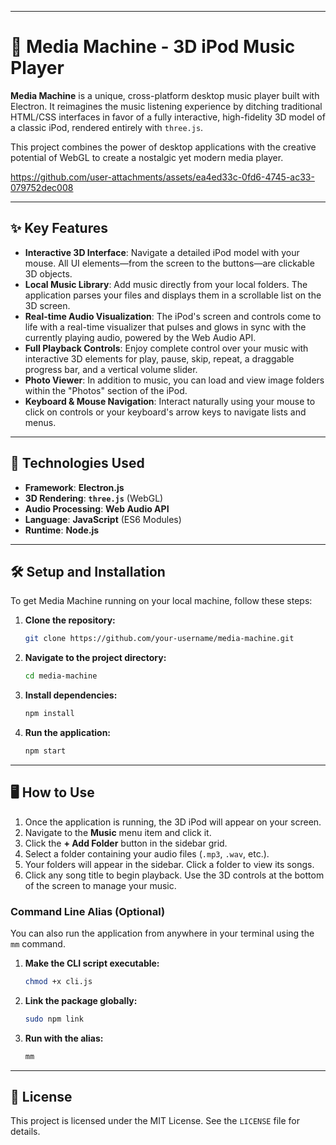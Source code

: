 -----

# 🎵 Media Machine - 3D iPod Music Player


**Media Machine** is a unique, cross-platform desktop music player built with Electron. It reimagines the music listening experience by ditching traditional HTML/CSS interfaces in favor of a fully interactive, high-fidelity 3D model of a classic iPod, rendered entirely with `three.js`.

This project combines the power of desktop applications with the creative potential of WebGL to create a nostalgic yet modern media player.



https://github.com/user-attachments/assets/ea4ed33c-0fd6-4745-ac33-079752dec008



-----

## ✨ Key Features

  * **Interactive 3D Interface**: Navigate a detailed iPod model with your mouse. All UI elements—from the screen to the buttons—are clickable 3D objects.
  * **Local Music Library**: Add music directly from your local folders. The application parses your files and displays them in a scrollable list on the 3D screen.
  * **Real-time Audio Visualization**: The iPod's screen and controls come to life with a real-time visualizer that pulses and glows in sync with the currently playing audio, powered by the Web Audio API.
  * **Full Playback Controls**: Enjoy complete control over your music with interactive 3D elements for play, pause, skip, repeat, a draggable progress bar, and a vertical volume slider.
  * **Photo Viewer**: In addition to music, you can load and view image folders within the "Photos" section of the iPod.
  * **Keyboard & Mouse Navigation**: Interact naturally using your mouse to click on controls or your keyboard's arrow keys to navigate lists and menus.

-----

## 🚀 Technologies Used

  * **Framework**: **Electron.js**
  * **3D Rendering**: **`three.js`** (WebGL)
  * **Audio Processing**: **Web Audio API**
  * **Language**: **JavaScript** (ES6 Modules)
  * **Runtime**: **Node.js**

-----

## 🛠️ Setup and Installation

To get Media Machine running on your local machine, follow these steps:

1.  **Clone the repository:**
    ```bash
    git clone https://github.com/your-username/media-machine.git
    ```
2.  **Navigate to the project directory:**
    ```bash
    cd media-machine
    ```
3.  **Install dependencies:**
    ```bash
    npm install
    ```
4.  **Run the application:**
    ```bash
    npm start
    ```

-----

## 🖥️ How to Use

1.  Once the application is running, the 3D iPod will appear on your screen.
2.  Navigate to the **Music** menu item and click it.
3.  Click the **+ Add Folder** button in the sidebar grid.
4.  Select a folder containing your audio files (`.mp3`, `.wav`, etc.).
5.  Your folders will appear in the sidebar. Click a folder to view its songs.
6.  Click any song title to begin playback. Use the 3D controls at the bottom of the screen to manage your music.

### Command Line Alias (Optional)

You can also run the application from anywhere in your terminal using the `mm` command.

1.  **Make the CLI script executable:**
    ```bash
    chmod +x cli.js
    ```
2.  **Link the package globally:**
    ```bash
    sudo npm link
    ```
3.  **Run with the alias:**
    ```bash
    mm
    ```

-----

## 📄 License

This project is licensed under the MIT License. See the `LICENSE` file for details.
